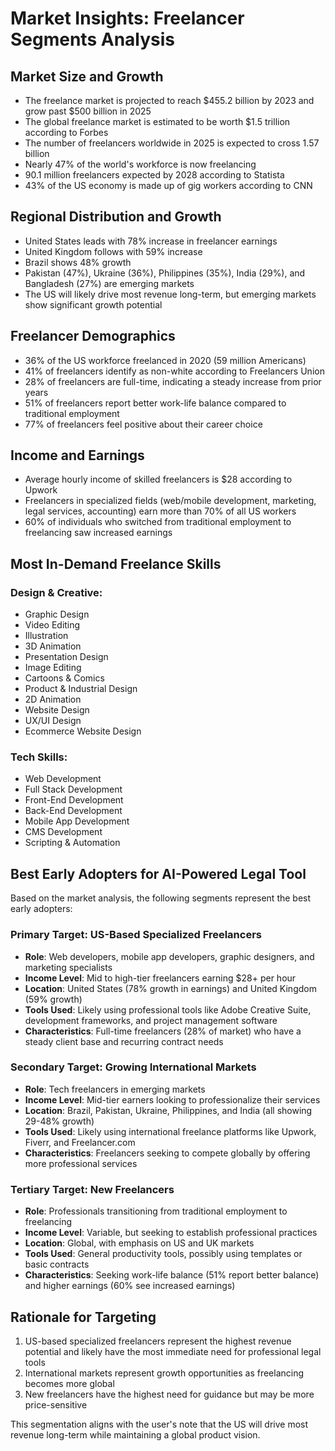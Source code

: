 # Market Insights: Freelancer Segments Analysis

## Market Size and Growth
- The freelance market is projected to reach $455.2 billion by 2023 and grow past $500 billion in 2025
- The global freelance market is estimated to be worth $1.5 trillion according to Forbes
- The number of freelancers worldwide in 2025 is expected to cross 1.57 billion
- Nearly 47% of the world's workforce is now freelancing
- 90.1 million freelancers expected by 2028 according to Statista
- 43% of the US economy is made up of gig workers according to CNN

## Regional Distribution and Growth
- United States leads with 78% increase in freelancer earnings
- United Kingdom follows with 59% increase
- Brazil shows 48% growth
- Pakistan (47%), Ukraine (36%), Philippines (35%), India (29%), and Bangladesh (27%) are emerging markets
- The US will likely drive most revenue long-term, but emerging markets show significant growth potential

## Freelancer Demographics
- 36% of the US workforce freelanced in 2020 (59 million Americans)
- 41% of freelancers identify as non-white according to Freelancers Union
- 28% of freelancers are full-time, indicating a steady increase from prior years
- 51% of freelancers report better work-life balance compared to traditional employment
- 77% of freelancers feel positive about their career choice

## Income and Earnings
- Average hourly income of skilled freelancers is $28 according to Upwork
- Freelancers in specialized fields (web/mobile development, marketing, legal services, accounting) earn more than 70% of all US workers
- 60% of individuals who switched from traditional employment to freelancing saw increased earnings

## Most In-Demand Freelance Skills
### Design & Creative:
- Graphic Design
- Video Editing
- Illustration
- 3D Animation
- Presentation Design
- Image Editing
- Cartoons & Comics
- Product & Industrial Design
- 2D Animation
- Website Design
- UX/UI Design
- Ecommerce Website Design

### Tech Skills:
- Web Development
- Full Stack Development
- Front-End Development
- Back-End Development
- Mobile App Development
- CMS Development
- Scripting & Automation

## Best Early Adopters for AI-Powered Legal Tool

Based on the market analysis, the following segments represent the best early adopters:

### Primary Target: US-Based Specialized Freelancers
- **Role**: Web developers, mobile app developers, graphic designers, and marketing specialists
- **Income Level**: Mid to high-tier freelancers earning $28+ per hour
- **Location**: United States (78% growth in earnings) and United Kingdom (59% growth)
- **Tools Used**: Likely using professional tools like Adobe Creative Suite, development frameworks, and project management software
- **Characteristics**: Full-time freelancers (28% of market) who have a steady client base and recurring contract needs

### Secondary Target: Growing International Markets
- **Role**: Tech freelancers in emerging markets
- **Income Level**: Mid-tier earners looking to professionalize their services
- **Location**: Brazil, Pakistan, Ukraine, Philippines, and India (all showing 29-48% growth)
- **Tools Used**: Likely using international freelance platforms like Upwork, Fiverr, and Freelancer.com
- **Characteristics**: Freelancers seeking to compete globally by offering more professional services

### Tertiary Target: New Freelancers
- **Role**: Professionals transitioning from traditional employment to freelancing
- **Income Level**: Variable, but seeking to establish professional practices
- **Location**: Global, with emphasis on US and UK markets
- **Tools Used**: General productivity tools, possibly using templates or basic contracts
- **Characteristics**: Seeking work-life balance (51% report better balance) and higher earnings (60% see increased earnings)

## Rationale for Targeting
1. US-based specialized freelancers represent the highest revenue potential and likely have the most immediate need for professional legal tools
2. International markets represent growth opportunities as freelancing becomes more global
3. New freelancers have the highest need for guidance but may be more price-sensitive

This segmentation aligns with the user's note that the US will drive most revenue long-term while maintaining a global product vision.
